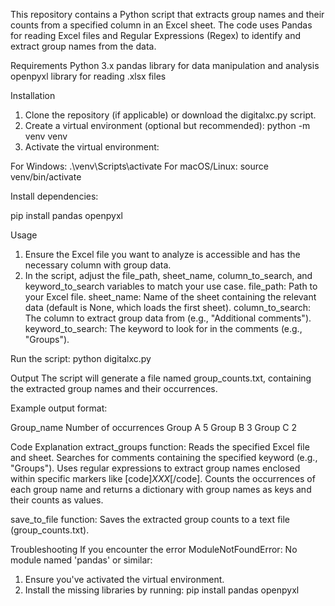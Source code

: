 
This repository contains a Python script that extracts group names and their counts from a specified column in an Excel sheet. The code uses Pandas for reading Excel files and Regular Expressions (Regex) to identify and extract group names from the data.

Requirements
Python 3.x
pandas library for data manipulation and analysis
openpyxl library for reading .xlsx files

Installation
1. Clone the repository (if applicable) or download the digitalxc.py script.
2. Create a virtual environment (optional but recommended):
       python -m venv venv
3. Activate the virtual environment:

For Windows:
        .\venv\Scripts\activate
For macOS/Linux:
        source venv/bin/activate

Install dependencies:

pip install pandas openpyxl


Usage
1. Ensure the Excel file you want to analyze is accessible and has the necessary column with group data.
2. In the script, adjust the file_path, sheet_name, column_to_search, and keyword_to_search variables to match your use case.
file_path: Path to your Excel file.
sheet_name: Name of the sheet containing the relevant data (default is None, which loads the first sheet).
column_to_search: The column to extract group data from (e.g., "Additional comments").
keyword_to_search: The keyword to look for in the comments (e.g., "Groups").


Run the script:
python digitalxc.py

Output
The script will generate a file named group_counts.txt, containing the extracted group names and their occurrences.

Example output format:

Group_name               Number of occurrences
Group A                  5
Group B                  3
Group C                  2


Code Explanation
extract_groups function:
   Reads the specified Excel file and sheet.
   Searches for comments containing the specified keyword (e.g., "Groups").
   Uses regular expressions to extract group names enclosed within specific markers like [code]<I>XXX</I>[/code].
   Counts the occurrences of each group name and returns a dictionary with group names as keys and their counts as values.

save_to_file function:
Saves the extracted group counts to a text file (group_counts.txt).


Troubleshooting
If you encounter the error ModuleNotFoundError: No module named 'pandas' or similar:
1. Ensure you've activated the virtual environment.
2. Install the missing libraries by running:
          pip install pandas openpyxl
